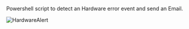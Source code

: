 Powershell script to detect an Hardware error event and send an Email.

![HardwareAlert](https://github.com/user-attachments/assets/77a91e0b-f020-4888-bca8-d3f2d4579c83)
